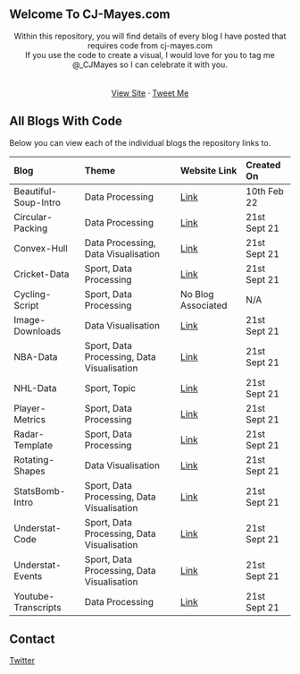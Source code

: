 <!-- PROJECT LOGO -->
<br />
<!-- remove these once I have a dark logo file
<div align="center">
  <a href="https://cjmayesblog.files.wordpress.com/2020/12/cropped-smallerfinal.png?w=768&h=769">
    <img src="https://cjmayesblog.files.wordpress.com/2020/12/cropped-smallerfinal.png?w=768&h=769" alt="Logo" width="300" height="300">
  </a>
  -->
  
<!-- ABOUT THE PROJECT -->
## Welcome To CJ-Mayes.com

  <p align="center">
    Within this repository, you will find details of every blog I have posted that requires code from cj-mayes.com
    <br />
    If you use the code to create a visual, I would love for you to tag me @_CJMayes so I can celebrate it with you.
    <br />
    <br />
    <br />
    <a href="https://cj-mayes.com/">View Site</a>
    ·
    <a href="https://twitter.com/_CJMayes">Tweet Me</a>
  </p>
</div>

<!-- ABOUT THE PROJECT -->
## All Blogs With Code

Below you can view each of the individual blogs the repository links to.

<!-- Team, please amend only to have maximum of the last 12 in here at a time, the data will need to be uploaded and then linked to in brackets
please make sure that the readme file is made for the new data
you can copy and paste the below:
|Blog|Topic|Link|Created On|
-->
|Blog|Theme|Website Link|Created On|
|:----|:---------|:---------|:---------|
|Beautiful-Soup-Intro|Data Processing|[Link](https://cj-mayes.com/2022/02/10/web-scraping-with-beautifulsoup-python/)|10th Feb 22|
|Circular-Packing|Data Processing|[Link](https://cj-mayes.com/2021/09/21/dont-burst-my-bubble/)|21st Sept 21|
|Convex-Hull|Data Processing, Data Visualisation|[Link](https://cj-mayes.com/2021/09/21/dont-burst-my-bubble/)|21st Sept 21|
|Cricket-Data|Sport, Data Processing|[Link](https://cj-mayes.com/2021/09/21/dont-burst-my-bubble/)|21st Sept 21|
|Cycling-Script|Sport, Data Processing|No Blog Associated|N/A|
|Image-Downloads|Data Visualisation|[Link](https://cj-mayes.com/2021/09/21/dont-burst-my-bubble/)|21st Sept 21|
|NBA-Data|Sport, Data Processing, Data Visualisation|[Link](https://cj-mayes.com/2021/09/21/dont-burst-my-bubble/)|21st Sept 21|
|NHL-Data|Sport, Topic|[Link](https://cj-mayes.com/2021/09/21/dont-burst-my-bubble/)|21st Sept 21|
|Player-Metrics|Sport, Data Processing|[Link](https://cj-mayes.com/2021/09/21/dont-burst-my-bubble/)|21st Sept 21|
|Radar-Template|Sport, Data Processing|[Link](https://cj-mayes.com/2021/09/21/dont-burst-my-bubble/)|21st Sept 21|
|Rotating-Shapes|Data Visualisation|[Link](https://cj-mayes.com/2021/09/21/dont-burst-my-bubble/)|21st Sept 21|
|StatsBomb-Intro|Sport, Data Processing, Data Visualisation|[Link](https://cj-mayes.com/2021/09/21/dont-burst-my-bubble/)|21st Sept 21|
|Understat-Code|Sport, Data Processing, Data Visualisation|[Link](https://cj-mayes.com/2021/09/21/dont-burst-my-bubble/)|21st Sept 21|
|Understat-Events|Sport, Data Processing, Data Visualisation|[Link](https://cj-mayes.com/2021/09/21/dont-burst-my-bubble/)|21st Sept 21|
|Youtube-Transcripts|Data Processing|[Link](https://cj-mayes.com/2021/09/21/dont-burst-my-bubble/)|21st Sept 21|


<!-- CONTACT -->
## Contact

[Twitter](www.twitter.com/@_CJMayes)

